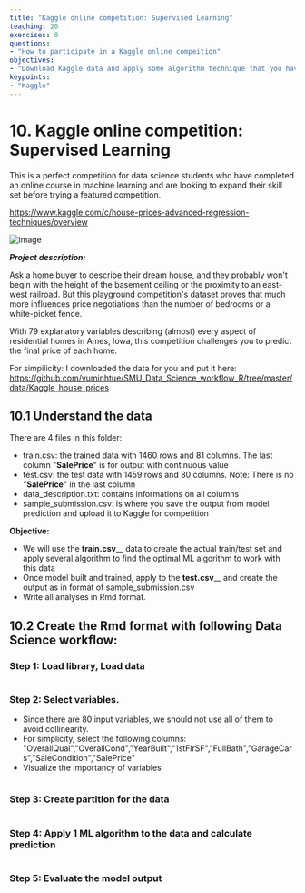 ```yaml
---
title: "Kaggle online competition: Supervised Learning"
teaching: 20
exercises: 0
questions:
- "How to participate in a Kaggle online compeition"
objectives:
- "Download Kaggle data and apply some algorithm technique that you have learnt to solve the actual data"
keypoints:
- "Kaggle"
---
```

# 10. Kaggle online competition: Supervised Learning
 
This is a perfect competition for data science students who have completed an online course in machine learning and are looking to expand their skill set before trying a featured competition. 

https://www.kaggle.com/c/house-prices-advanced-regression-techniques/overview
 
![image](https://user-images.githubusercontent.com/43855029/156053760-007e3d08-3472-47e5-ba96-c07d8d3fa325.png)

_**Project description:**_

Ask a home buyer to describe their dream house, and they probably won't begin with the height of the basement ceiling or the proximity to an east-west railroad. But this playground competition's dataset proves that much more influences price negotiations than the number of bedrooms or a white-picket fence.

With 79 explanatory variables describing (almost) every aspect of residential homes in Ames, Iowa, this competition challenges you to predict the final price of each home. 


For simpilicity: I downloaded the data for you and put it here:
https://github.com/vuminhtue/SMU_Data_Science_workflow_R/tree/master/data/Kaggle_house_prices


## 10.1 Understand the data

There are 4 files in this folder: 
- train.csv: the trained data with 1460 rows and 81 columns. The last column "**SalePrice**" is for output with continuous value
- test.csv: the test data with 1459 rows and 80 columns. Note: There is no  "**SalePrice**" in the last column
- data_description.txt: contains informations on all columns
- sample_submission.csv: is where you save the output from model prediction and upload it to Kaggle for competition

**Objective:**
- We will use the **train.csv**__ data to create the actual train/test set and apply several algorithm to find the optimal ML algorithm to work with this data
- Once model built and trained, apply to the **test.csv**__ and create the output as in format of sample_submission.csv
- Write all analyses in Rmd format.

## 10.2 Create the Rmd format with following Data Science workflow:

### Step 1: Load library, Load data

```python

```

### Step 2: Select variables.
- Since there are 80 input variables, we should not use all of them to avoid collinearity.
- For simplicity, select the following columns: "OverallQual","OverallCond","YearBuilt","1stFlrSF","FullBath","GarageCars","SaleCondition","SalePrice"
- Visualize the importancy of variables

```python

```

### Step 3: Create partition for the data

```python

```

### Step 4: Apply 1 ML algorithm to the data and calculate prediction

```python

```

### Step 5: Evaluate the model output

```python

```
